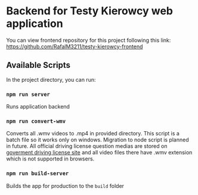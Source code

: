 # Backend for Testy Kierowcy web application

You can view frontend repository for this project following this link: \
https://github.com/RafalM3211/testy-kierowcy-frontend

## Available Scripts

In the project directory, you can run:

### `npm run server`

Runs application backend

### `npm run convert-wmv`

Converts all .wmv videos to .mp4 in provided directory. This script is a batch file so it works only on windows. Migration to node script is planned in future.
All official driving license question medias are stored on [goverment driving license site](https://www.gov.pl/web/infrastruktura/prawo-jazdy) and all video files there have .wmv extension which is not supported in browsers.

### `npm run build-server`

Builds the app for production to the `build` folder

